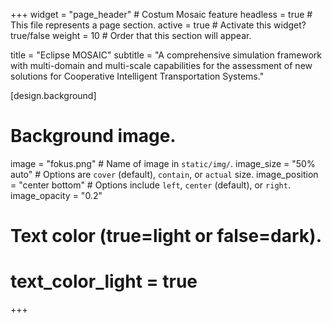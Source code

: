 +++
widget = "page_header" # Costum Mosaic feature
headless = true  # This file represents a page section.
active = true  # Activate this widget? true/false
weight = 10  # Order that this section will appear.

title = "Eclipse MOSAIC"
subtitle = "A comprehensive simulation framework with multi-domain and multi-scale capabilities for the assessment of new solutions for Cooperative Intelligent Transportation Systems."

[design.background]
  # Background image.
  image = "fokus.png"  # Name of image in `static/img/`.
  image_size = "50% auto"  #  Options are `cover` (default), `contain`, or `actual` size.
  image_position = "center bottom"  # Options include `left`, `center` (default), or `right`.
  image_opacity = "0.2"
  
  # Text color (true=light or false=dark).
  # text_color_light = true

+++
